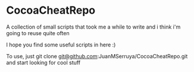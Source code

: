CocoaCheatRepo
==============

A collection of small scripts that took me a while to write and i think i'm going to reuse quite often

I hope you find some useful scripts in here :)

To use, just git clone git@github.com:JuanMSerruya/CocoaCheatRepo.git and start looking for cool stuff